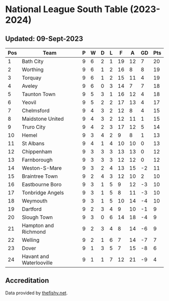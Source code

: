 # National League South Table (2023-2024)
## Updated: 09-Sept-2023

| Pos | Team | P | W | D | L | F | A | GD | Pts |
| --- | --- | --- | --- | --- | --- | --- | --- | --- | --- |
| 1 | Bath City | 9 | 6 | 2 | 1 | 19 | 12 | 7 | 20 |
| 2 | Worthing | 9 | 6 | 1 | 2 | 16 | 8 | 8 | 19 |
| 3 | Torquay | 9 | 6 | 1 | 2 | 15 | 11 | 4 | 19 |
| 4 | Aveley | 9 | 6 | 0 | 3 | 14 | 7 | 7 | 18 |
| 5 | Taunton Town | 9 | 5 | 3 | 1 | 16 | 12 | 4 | 18 |
| 6 | Yeovil | 9 | 5 | 2 | 2 | 17 | 13 | 4 | 17 |
| 7 | Chelmsford | 9 | 4 | 3 | 2 | 12 | 8 | 4 | 15 |
| 8 | Maidstone United | 9 | 4 | 3 | 2 | 12 | 11 | 1 | 15 |
| 9 | Truro City | 9 | 4 | 2 | 3 | 17 | 12 | 5 | 14 |
| 10 | Hemel | 9 | 3 | 4 | 2 | 9 | 8 | 1 | 13 |
| 11 | St Albans | 9 | 4 | 1 | 4 | 10 | 10 | 0 | 13 |
| 12 | Chippenham | 9 | 3 | 3 | 3 | 13 | 13 | 0 | 12 |
| 13 | Farnborough | 9 | 3 | 3 | 3 | 12 | 12 | 0 | 12 |
| 14 | Weston-S-Mare | 9 | 3 | 2 | 4 | 13 | 15 | -2 | 11 |
| 15 | Braintree Town | 9 | 2 | 4 | 3 | 12 | 10 | 2 | 10 |
| 16 | Eastbourne Boro | 9 | 3 | 1 | 5 | 9 | 12 | -3 | 10 |
| 17 | Tonbridge Angels | 9 | 3 | 1 | 5 | 8 | 11 | -3 | 10 |
| 18 | Weymouth | 9 | 3 | 1 | 5 | 10 | 14 | -4 | 10 |
| 19 | Dartford | 9 | 2 | 3 | 4 | 9 | 10 | -1 | 9 |
| 20 | Slough Town | 9 | 3 | 0 | 6 | 14 | 18 | -4 | 9 |
| 21 | Hampton and Richmond | 9 | 2 | 3 | 4 | 8 | 14 | -6 | 9 |
| 22 | Welling | 9 | 2 | 1 | 6 | 7 | 14 | -7 | 7 |
| 23 | Dover | 9 | 1 | 3 | 5 | 7 | 15 | -8 | 6 |
| 24 | Havant and Waterlooville | 9 | 1 | 1 | 7 | 12 | 21 | -9 | 4 |

## Accreditation 

Data provided by [thefishy.net](https://www.thefishy.net/).